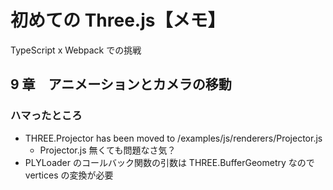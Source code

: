 # 初めての Three.js【メモ】

TypeScript x Webpack での挑戦

## 9 章　アニメーションとカメラの移動

### ハマったところ

- THREE.Projector has been moved to /examples/js/renderers/Projector.js
  - Projector.js 無くても問題なさ気？
- PLYLoader のコールバック関数の引数は THREE.BufferGeometry なので vertices の変換が必要
